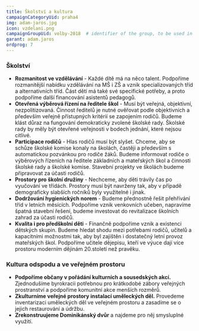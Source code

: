 ```yaml
---
title: Školství a kultura
campaignCategoryUid: praha4
img: adam-jaros.jpg
icon: vzdelani.png	
campaignGroupUid: volby-2018  # identifier of the group, to be used in program point
garant: adam.jaros
ordprog: 7
---
```

### Školství
* **Rozmanitost ve vzdělávání** - Každé dítě má na něco talent. Podpoříme rozmanitější nabídku vzdělávání na MŠ i ZŠ a vznik specializovaných tříd a alternativních tříd. Část dětí má také své specifické potřeby, a proto podpoříme další financování asistentů pedagogů.
* **Otevřená výběrová řízení na ředitele škol** - Musí být veřejná, objektivní, nezpolitizovaná. Činnost ředitelů je nutné ověřovat podle objektivních a především veřejně přístupných kritérií se zapojením rodičů. Budeme klást důraz na fungování demokraticky zvolené školské rady. Školské rady by měly být otevřené veřejnosti v bodech jednání, které nejsou citlivé.
* **Participace rodičů** - Hlas rodičů musí být slyšet. Chceme, aby se schůze školské komise konaly na školách, častěji a především s automatickou pozvánkou pro rodiče žáků. Budeme informovat rodiče o výběrových řízeních na ředitele základních a mateřských škol a činnosti školské rady a školské komise. Stavební projekty ve školách budeme připravovat za účasti rodičů.
* **Prostory pro školní družiny** - Nechceme, aby děti trávily čas po vyučování ve třídách. Prostory musí být navrženy tak, aby v případě demograficky slabších ročníků byly využitelné i jinak.
* **Dodržování hygienických norem** - Budeme přednostně řešit přehřívání tříd v letních měsících. Podpoříme vznik venkovních učeben, napravíme špatná stavební řešení, budeme investovat do revitalizace školních zahrad za účasti rodičů.
* **Kvalita i pro předškolní děti** - Finančně podpoříme vznik a existenci dětských skupin. Budeme hledat shodu mezi potřebami rodičů, učitelů a kapacitními možnostmi tak, aby byl zajištěn i dostatečný letní provoz mateřských škol.
Podpoříme učitele dějepisu, kteří ve výuce dají  více prostoru moderním dějinám 20.století než pravěku. 

### Kultura odspodu a ve veřejném prostoru
* **Podpoříme občany v pořádání kulturních a sousedských akcí.** Zjednodušíme byrokracii potřebnou pro krátkodobé zábory veřejných prostranství a podpoříme komunitní akce menších rozměrů. 
* **Zkulturníme veřejné prostory instalací uměleckých děl.** Provedeme inventarizaci uměleckých děl ve veřejném prostoru a zasadíme se o jejich restaurování a údržbu. 
* **Zrekonstruujeme Dominikánský dvůr** a najdeme pro něj smysluplné využití. 


